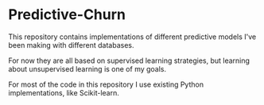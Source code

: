 # Predictive-Churn

This repository contains implementations of different predictive models I've been making with different databases.

For now they are all based on supervised learning strategies, but learning about unsupervised learning is one of my goals.

For most of the code in this repository I use existing Python implementations, like Scikit-learn.
